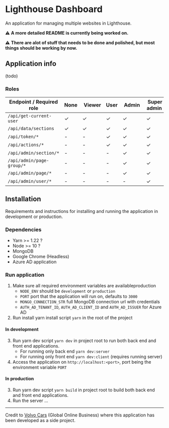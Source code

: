 # Lighthouse Dashboard

An application for managing multiple websites in Lighthouse.

⚠️ **A more detailed README is currently being worked on.**

⚠️ **There are alot of stuff that needs to be done and polished, but most things should be working by now.**

## Application info

(todo)

### Roles

| Endpoint / Required role  | None |  Viewer | User |  Admin  |  Super admin |
| ------------------------- | ---- | ------- | ---- | ------- | ------------ |
| `/api/get-current-user`   | ✓    | ✓       | ✓    | ✓       | ✓            |
| `/api/data/sections`      | ✓    | ✓       | ✓    | ✓       | ✓            |
| `/api/token/*`            | -    | -       | ✓    | ✓       | ✓            |
| `/api/actions/*`          | -    | -       | ✓    | ✓       | ✓            |
| `/api/admin/section/*`    | -    | -       | -    | ✓       | ✓            |
| `/api/admin/page-group/*` | -    | -       | -    | ✓       | ✓            |
| `/api/admin/page/*`       | -    | -       | -    | ✓       | ✓            |
| `/api/admin/user/*`       | -    | -       | -    | -       | ✓            |

## Installation

Requirements and instructions for installing and running the application in development or production.

### Dependencies

- Yarn >= 1.22 ?
- Node >= 10 ?
- MongoDB
- Google Chrome (Headless)
- Azure AD application

### Run application

1. Make sure all required environment variables are availableproduction
   - `NODE_ENV` should be `development` or `production`
   - `PORT` port that the application will run on, defaults to `3000`
   - `MONGO_CONNECTION_STR` full MongoDB connection url with credentials
   - `AUTH_AD_TENANT_ID`, `AUTH_AD_CLIENT_ID` and `AUTH_AD_ISSUER` for Azure AD
2. Run install yarn install script `yarn` in the root of the project

#### In development

3. Run yarn dev script `yarn dev` in project root to run both back end and front end applications.
   - For running only back end `yarn dev:server`
   - For running only front end `yarn dev:client` (requires running server)
4. Access the application on `http://localhost:<port>`, port being the environment variable `PORT`

#### In production

3. Run yarn dev script `yarn build` in project root to build both back end and front end applications.
4. Run the server ...

---

Credit to [Volvo Cars](https://www.volvocars.com/) (Global Online Business) where this application has been developed as a side project.
